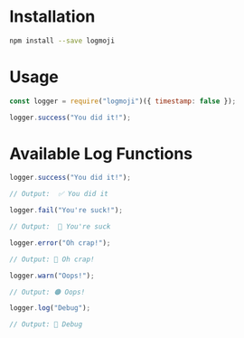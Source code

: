 # Installation

```bash
npm install --save logmoji
```

# Usage

```javascript
const logger = require("logmoji")({ timestamp: false });

logger.success("You did it!");
```

# Available Log Functions

```javascript
logger.success("You did it!");

// Output:  ✅ You did it
```

```javascript
logger.fail("You're suck!");

// Output:  📛 You're suck
```

```javascript
logger.error("Oh crap!");

// Output: 🚨 Oh crap!
```

```javascript
logger.warn("Oops!");

// Output: 🟠 Oops!
```

```javascript
logger.log("Debug");

// Output: 📄 Debug
```
